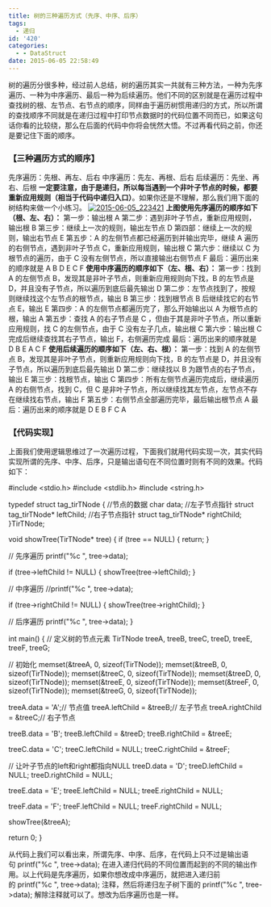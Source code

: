 ```yaml
---
title: 树的三种遍历方式（先序、中序、后序）
tags:
  - 递归
id: '420'
categories:
  - - DataStruct
date: 2015-06-05 22:58:49
---
```


树的遍历分很多种，经过前人总结，树的遍历其实一共就有三种方法，一种为先序遍历、一种为中序遍历、最后一种为后续遍历。他们不同的区别就是在遍历过程中查找树的根、左节点、右节点的顺序，同样由于遍历树惯用递归的方式，所以所谓的查找顺序不同就是在递归过程中打印节点数据时的代码位置不同而已，如果这句话你看的比较绕，那么在后面的代码中你将会恍然大悟。不过再看代码之前，你还是要记住下面的顺序。
<!-- more -->
### 【三种遍历方式的顺序】

先序遍历：先根、再左、后右 中序遍历：先左、再根、后右 后续遍历：先坐、再右、后根 **一定要注意，由于是递归，所以每当遇到一个非叶子节点的时候，都要重新应用规则（相当于代码中递归入口）**。如果你还是不理解，那么我们用下面的树结构来做一个小练习。 [![2015-06-05_223421](http://www.mycode.net.cn/wp-content/uploads/2015/06/2015-06-05_223421.png)](http://www.mycode.net.cn/wp-content/uploads/2015/06/2015-06-05_223421.png) **上图使用先序遍历的顺序如下（根、左、右）：** 第一步：输出根 A 第二步：遇到非叶子节点，重新应用规则，输出根 B 第三步：继续上一次的规则，输出左节点 D 第四部：继续上一次的规则，输出右节点 E 第五步：A 的左侧节点都已经遍历到并输出完毕，继续 A 遍历的右侧节点，遇到非叶子节点 C，重新应用规则，输出根 C 第六步：继续以 C 为根节点的遍历，由于 C 没有左侧节点，所以直接输出右侧节点 F 最后：遍历出来的顺序就是 A B D E C F **使用中序遍历的顺序如下（左、根、右）：** 第一步：找到 A 的左侧节点 B，发现其是非叶子节点，则重新应用规则向下找，B 的左节点是 D，并且没有子节点，所以遍历到底后最先输出 D 第二步：左节点找到了，按规则继续找这个左节点的根节点，输出 B 第三步：找到根节点 B 后继续找它的右节点 E，输出 E 第四步：A 的左侧节点都遍历完了，那么开始输出以 A 为根节点的根，输出 A 第五步：查找 A 的右子节点是 C ，但由于其是非叶子节点，所以重新应用规则，找 C 的左侧节点，由于 C 没有左子几点，输出根 C 第六步：输出根 C 完成后继续查找其右子节点，输出 F，右侧遍历完成 最后：遍历出来的顺序就是 D B E A C F **使用后续遍历的顺序如下（左、右、根）：** 第一步：找到 A 的左侧节点 B，发现其是非叶子节点，则重新应用规则向下找，B 的左节点是 D，并且没有子节点，所以遍历到底后最先输出 D 第二步：继续找以 B 为跟节点的右子节点，输出 E 第三步：找根节点，输出 C 第四步：所有左侧节点遍历完成后，继续遍历 A 的右侧节点，找到 C，但 C 是非叶子节点，所以继续找其左节点，左节点不存在继续找右节点，输出 F 第五步：右侧节点全部遍历完毕，最后输出根节点 A 最后：遍历出来的顺序就是 D E B F C A

### 【代码实现】

上面我们使用逻辑思维过了一次遍历过程，下面我们就用代码实现一次，其实代码实现所谓的先序、中序、后序，只是输出语句在不同位置时则有不同的效果。代码如下：

#include <stdio.h>
#include <stdlib.h>
#include <string.h>

typedef struct tag\_tirTNode
{
//节点的数据
char data;
//左子节点指针
struct tag\_tirTNode\* leftChild;
//右子节点指针
struct tag\_tirTNode\* rightChild;
}TirTNode;


void showTree(TirTNode\* tree)
{
if (tree == NULL)
{
return;
}

// 先序遍历
printf("%c ", tree->data);

if (tree->leftChild != NULL)
{
showTree(tree->leftChild);
}

// 中序遍历
//printf("%c ", tree->data);

if (tree->rightChild != NULL)
{
showTree(tree->rightChild);
}

// 后序遍历
printf("%c ", tree->data);
}

int main()
{
// 定义树的节点元素
TirTNode treeA, treeB, treeC, treeD, treeE, treeF, treeG;

// 初始化
memset(&treeA, 0, sizeof(TirTNode));
memset(&treeB, 0, sizeof(TirTNode));
memset(&treeC, 0, sizeof(TirTNode));
memset(&treeD, 0, sizeof(TirTNode));
memset(&treeE, 0, sizeof(TirTNode));
memset(&treeF, 0, sizeof(TirTNode));
memset(&treeG, 0, sizeof(TirTNode));

treeA.data = 'A';// 节点值
treeA.leftChild = &treeB;// 左子节点
treeA.rightChild = &treeC;// 右子节点

treeB.data = 'B';
treeB.leftChild = &treeD;
treeB.rightChild = &treeE;

treeC.data = 'C';
treeC.leftChild = NULL;
treeC.rightChild = &treeF;

// 让叶子节点的left和right都指向NULL
treeD.data = 'D';
treeD.leftChild = NULL;
treeD.rightChild = NULL;

treeE.data = 'E';
treeE.leftChild = NULL;
treeE.rightChild = NULL;

treeF.data = 'F';
treeF.leftChild = NULL;
treeF.rightChild = NULL;

showTree(&treeA);

return 0;
}

从代码上我们可以看出来，所谓先序、中序、后序，在代码上只不过是输出语句 printf("%c ", tree->data); 在进入递归代码的不同位置而起到的不同的输出作用。以上代码是先序遍历，如果你想改成中序遍历，就把进入递归前的 printf("%c ", tree->data); 注释，然后将递归左子树下面的 printf("%c ", tree->data); 解除注释就可以了。想改为后序遍历也是一样。